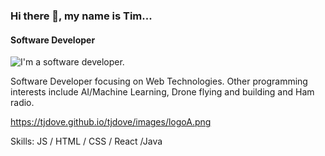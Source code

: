 ### Hi there 👋, my name is Tim...

#### Software Developer

![I'm a software developer.](https://tjdove.github.io/tjdove/images/banner.png)

Software Developer focusing on Web Technologies. Other programming interests include AI/Machine Learning, Drone flying and building and Ham radio.

https://tjdove.github.io/tjdove/images/logoA.png

Skills: JS / HTML / CSS / React /Java
